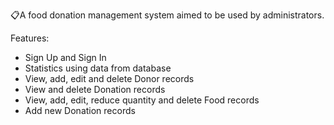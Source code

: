 📋A food donation management system aimed to be used by administrators. 

Features:
- Sign Up and Sign In
- Statistics using data from database
- View, add, edit and delete Donor records
- View and delete Donation records
- View, add, edit, reduce quantity and delete Food records
- Add new Donation records


